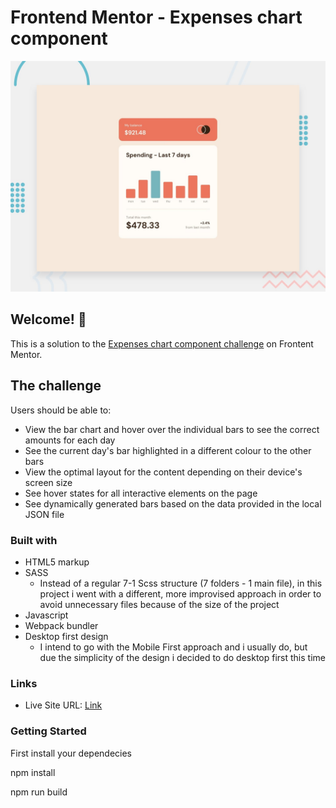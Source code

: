 # Frontend Mentor - Expenses chart component

![Design preview for the Expenses chart component coding challenge](./design/desktop-preview.jpg)

## Welcome! 👋

This is a solution to the <a href="https://www.frontendmentor.io/challenges/expenses-chart-component-e7yJBUdjwt">Expenses chart component challenge</a> on Frontent Mentor.

## The challenge

Users should be able to:

- View the bar chart and hover over the individual bars to see the correct amounts for each day
- See the current day's bar highlighted in a different colour to the other bars
- View the optimal layout for the content depending on their device's screen size
- See hover states for all interactive elements on the page
- See dynamically generated bars based on the data provided in the local JSON file

### Built with

- HTML5 markup
- SASS
  - Instead of a regular 7-1 Scss structure (7 folders - 1 main file), in this project i went with a different, more improvised approach in order to avoid unnecessary files because of the size of the project
- Javascript
- Webpack bundler
- Desktop first design
  - I intend to go with the Mobile First approach and i usually do, but due the simplicity of the design i decided to do desktop first this time

### Links

- Live Site URL: [Link](https://glumacstefan-expenses-chart.netlify.app/)

### Getting Started

First install your dependecies

npm install

npm run build
